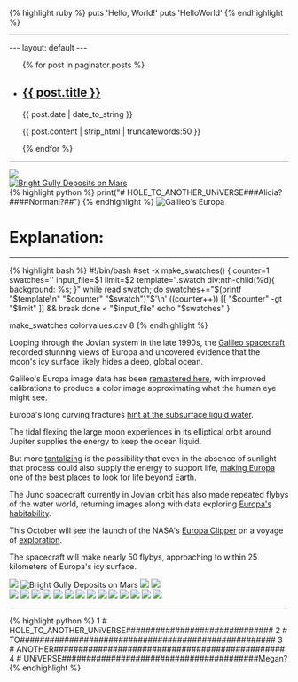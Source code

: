 <div class="swatch">
  <div></div>
  <div></div>
  <div></div>
  <div></div>
  <div>
  </div>
</div>

{% highlight ruby %}
puts 'Hello, World!'
puts 'HelloWorld'
{% endhighlight %}


<hr />
---
layout: default
---

<ul>
    {% for post in paginator.posts %}
      <li>
          <h2><a href="{{ post.url | prepend: site.baseurl | replace: '//', '/' }}">{{ post.title }}</a></h2>
          <time datetime="{{ post.date | date_to_xmlschema }}">{{ post.date | date_to_string }}</time>
          <p>{{ post.content | strip_html | truncatewords:50 }}</p>
      </li>
    {% endfor %}
</ul>
<hr />

<div class="twoPanelSpread" >
    <div class="row">
      <div class="panelColumn">
        <div class="leftColumn">

  <!-- lightbox container hidden with CSS -->
  <a href="#img1">
          <img src="https://raw.githubusercontent.com/ricoThaka/ricothaka.github.io/master/assets/images/5247_1_Bright_Gully_Deposits_on_Mars-full2.jpg">
  </a>

  <!-- lightbox container hidden with CSS -->
  <a href="#" class="lightbox" id="img1">
    <span style="background-image: url('https://raw.githubusercontent.com/ricoThaka/ricothaka.github.io/master/assets/images/5247_1_Bright_Gully_Deposits_on_Mars-full2.jpg')"></span>
  </a>
          </div>
      </div>
      <div class="panelColumn">
        <div class="rightColumn">
  <a href="#img2">
    <img src="https://raw.githubusercontent.com/ricoThaka/ricothaka.github.io/master/assets/images/adobeColor.jpg" alt="Bright Gully Deposits on Mars">
  </a>

  <!-- lightbox container hidden with CSS -->
  <a href="#" class="lightbox" id="img2">
    <span style="background-image: url('https://raw.githubusercontent.com/ricoThaka/ricothaka.github.io/master/assets/images/adobeColor.jpg')"></span>
  </a>
           </div>
      </div>
    </div>
  </div>
{% highlight python %}
  print("# HOLE_TO_ANOTHER_UNiVERSE###Alicia?####Normani?##")
{% endhighlight %}
  <object data="https://murray-lab.caltech.edu/CTX/V01/SceneView/MurrayLabCTXmosaic.html" width="100%" height="400" >
</object>
   <img src="https://apod.nasa.gov/apod/image/2403/PIA19048europa.jpg" alt="Galileo's Europa">
   <p> 

# Explanation:  
<hr />
{% highlight bash %}
#!/bin/bash
#set -x
make_swatches() {
    counter=1
    swatches=''
    input_file=$1
    limit=$2
    template=".swatch div:nth-child(%d){ background: %s; }"
    while read swatch; do
        swatches+="$(printf "$template\n" "$counter" "$swatch")"$'\n'
        ((counter++))
        [[ "$counter" -gt "$limit" ]] && break
    done < "$input_file"
    echo "$swatches"
}

make_swatches colorvalues.csv 8
{% endhighlight %}

Looping through the Jovian system in the late 1990s, the
<a href="https://solarsystem.nasa.gov/galileo/">Galileo spacecraft</a>
recorded stunning views of Europa and uncovered
evidence that the moon's icy surface likely hides
a deep, global ocean.

Galileo's Europa image data has been
<a href="https://photojournal.jpl.nasa.gov/catalog/?IDNumber=PIA19048">
remastered here</a>, with improved calibrations to produce a
color image approximating what the human eye might see.

Europa's long curving fractures
<a href="https://www.nasa.gov/feature/goddard/2019/nasa-scientists-confirm-water-vapor-on-europa">hint at the subsurface liquid water</a>.  

The tidal flexing the large moon experiences
in its elliptical orbit
around Jupiter supplies the energy to keep the ocean liquid.

But more
<a href="ap140919.html">tantalizing</a> is the possibility
that even in the
absence of sunlight that process could also supply the energy to
support life,
<a href="ap160401.html">making Europa</a>
one of the best places to look for life
beyond Earth.

The Juno spacecraft currently in Jovian orbit
has also made repeated flybys of the water world,
returning images along with data exploring
<a href="https://www.nasa.gov/missions/juno/nasas-juno-mission-measures-oxygen-production-at-europa/">Europa's habitability</a>.

This October will see the launch of the NASA's
<a href="https://europa.nasa.gov/">Europa Clipper</a>
on a voyage of
<a href="https://www.youtube.com/watch?v=EgWbeDNPD6o">exploration</a>.

The spacecraft will make nearly 50 flybys,
approaching to within 25 kilometers of Europa's icy surface.

</p>
<img src="https://murray-lab.caltech.edu/Mars2020/img/Jezero-perspective.jpg">
<img src="https://mars.nasa.gov/mars2020-raw-images/pub/ods/surface/sol/00001/ids/edr/browse/edl/EBF_0001_0667022756_679ECV_N0010052EDLC00001_0010LUJ01_1200.jpg" alt="Bright Gully Deposits on Mars">





<img src="https://photojournal.jpl.nasa.gov/jpeg/PIA26202.jpg"  />
<img src="https://photojournal.jpl.nasa.gov/jpeg/PIA26207.jpg" />
<div class="expandingGallery"><img src="https://raw.githubusercontent.com/ricoThaka/saa2/master/assets/images/sartu_rik_equal_ek.png" />
<img src="https://i1.sndcdn.com/artworks-D91rb2LE45DCZq47-cKlxJg-t500x500.jpg" />
<img src="https://i1.sndcdn.com/artworks-yp5s7R5Iq55q-0-t500x500.jpg" />
<img src="https://i1.sndcdn.com/artworks-P2PTj5dAzg6o2EFl-FUqxIw-t500x500.jpg" />
<img src="https://i1.sndcdn.com/artworks-XuEIzk2XtG1w-0-t500x500.jpg" />
<img src="https://i1.sndcdn.com/artworks-3pLwykq3ZwnP-0-t500x500.jpg" />
<img src="https://i1.sndcdn.com/artworks-QwpUDhaNaX8l-0-t500x500.jpg" />
<img src="https://i1.sndcdn.com/artworks-000327590304-xr9ecf-t500x500.jpg" />
<img src="https://i1.sndcdn.com/artworks-c8b32a26-992b-4caf-b624-a35574dee181-0-t500x500.jpg" />
<img src="https://i1.sndcdn.com/artworks-pTTYEez5J7KK-0-t500x500.jpg" />
<img src=" https://i1.sndcdn.com/artworks-000652828381-8tet2w-t500x500.jpg" >
<img src=" https://i1.sndcdn.com/artworks-L3b6Dwse4RJe-0-t500x500.jpg" >
<img src=" https://i1.sndcdn.com/artworks-ikxDwx60XoJJ-0-t500x500.jpg" >
<img src="https://i1.sndcdn.com/artworks-Tz3UrUOI1wzpn6Qm-jwEiJQ-t500x500.jpg" />
</div>






* * *
{% highlight python %}
1 # HOLE_TO_ANOTHER_UNiVERSE##############################
2 # TO####################################################
3 # ANOTHER###############################################
4 # UNiVERSE########################################Megan?
{% endhighlight %}

<div class="swatch">
<div></div>
<div></div>
<div></div>
<div></div>
<div></div>
<div></div>
<div></div>
<div></div>
<div></div>
<div></div>
<div></div>
<div></div>
<div></div>
<div></div>
<div></div>
<div></div>
<div></div>
<div></div>
<div></div>
<div></div>
<div></div>
<div></div>
<div></div>
<div></div>
<div></div>
<div></div>
<div></div>
<div></div>
<div></div>
<div></div>
<div></div>
<div></div>
<div></div>
<div></div>
<div></div>
<div></div>
<div></div>
<div></div>
<div></div>
<div></div>
<div></div>
<div></div>
<div></div>
<div></div>
<div></div>
<div></div>
<div></div>
<div></div>
<div></div>
<div></div>
<div></div>
<div></div>
<div></div>
<div></div>
<div></div>
<div></div>
<div></div>
<div></div>
<div></div>
<div></div>
<div></div>
<div></div>
<div></div>
<div></div>
<div></div>
<div></div>
<div></div>
<div></div>
<div></div>
<div></div>
<div></div>
<div></div>
<div></div>
<div></div>
<div></div>
<div></div>
<div></div>
<div></div>
<div></div>
<div></div>
<div></div>
<div></div>
<div></div>
<div></div>
<div></div>
<div></div>
<div></div>
<div></div>
<div></div>
<div></div>
<div></div>
<div></div>
<div></div>
<div></div>
<div></div>
<div></div>
<div></div>
<div></div>
<div></div>
<div></div>
<div></div>
<div></div>
<div></div>
<div></div>
<div></div>
<div></div>
<div></div>
<div></div>
<div></div>
<div></div>
<div></div>
<div></div>
<div></div>
<div></div>

</div>
<!-- the div section demonstrates that inline stylng from html to color objects nthChildSelectorsWorkBetter here for historical purposes
<div class="swatch">
  <div style="background -color: #8C2034;"></div>
    <div style="background -color: #D9486E;"></div>
    <div style="background -color: #261018;"></div>
    <div style="background -color: #BF7892;"></div>
    <div style="background -color: #D98FB1;">
      </div>
</div>

[SWATCHPANTONE](https://codepen.io/ricoThaka/pen/ZEZrLaX?editors=1100)

{% highlight python %}
1 # HOLE_TO_ANOTHER_UNiVERSE##############################
2 # TO####################################################
3 # ANOTHER###############################################
4 # UNiVERSE########################################Megan?
{% endhighlight %}

---
layout: default
---

# Header 1
## Header 2
### Header 3
#### Header 4
##### Header 5
###### Header 6

Text can be **bold**, _italic_, ~~strikethrough~~ or `keyword`.

[Link to another page](./another-page.html).

There should be whitespace between paragraphs.

There should be whitespace between paragraphs. We recommend including a README, or a file with information about your project.


This is a normal paragraph. GitHub is a code hosting platform for version control and collaboration. It lets you and others work together on projects from anywhere.


> This is a blockquote.
>
> When something is important enough, you do it even if the odds are not in your favor.



```js
// Javascript code with syntax highlighting.
var fun = function lang(l) {
  dateformat.i18n = require('./lang/' + l)
  return true;
}
```

```ruby
# Ruby code with syntax highlighting
GitHubPages::Dependencies.gems.each do |gem, version|
  s.add_dependency(gem, "= #{version}")
end
```


| head1        | head two          | three |
|:-------------|:------------------|:------|
| ok           | good swedish fish | nice  |
| out of stock | good and plenty   | nice  |
| ok           | good `oreos`      | hmm   |
| ok           | good `zoute` drop | yumm  |

### There's a horizontal rule below this.

* * *

### Small image

![Octocat](https://github.githubassets.com/images/icons/emoji/octocat.png)

### Large image

![Branching](https://guides.github.com/activities/hello-world/branching.png)


### Definition lists can be used with HTML syntax.

<dl>
<dt>Name</dt>
<dd>Godzilla</dd>
<dt>Born</dt>
<dd>1952</dd>
<dt>Birthplace</dt>
<dd>Japan</dd>
<dt>Color</dt>
<dd>Green</dd>
</dl>

```
Long, single-line code blocks should not wrap. They should horizontally scroll if they are too long. This line should be long enough to demonstrate this.
```

```
The final element.
```


